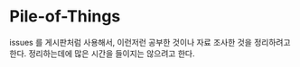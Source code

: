 # Pile-of-Things

issues 를 게시판처럼 사용해서, 이런저런 공부한 것이나 자료 조사한 것을 정리하려고 한다.
정리하는데에 많은 시간을 들이지는 않으려고 한다.
